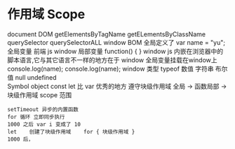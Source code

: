 # 作用域 Scope
document DOM 
    getElementsByTagName
    getELementsByClassName
    querySelector
    querySelectorALL
window BOM 
    全局定义了 var name = "yu";
    全局变量    前端 js window
    局部变量    function() { }
    window js 内嵌在浏览器中的脚本语言,它与其它语言不一样的地方在于 window
    全局变量挂载在window上 
    console.log(name);  console.log(name);
    window 类型 typeof 
    数值 字符串 布尔值 null undefined  
    Symbol object
    const let 比 var 优秀的地方 遵守块级作用域 
    全局 -> 函数局部 -> 块级作用域
    scope 范围

    setTimeout 异步的内置函数
    for 循环 立即同步执行 
    1000 之后 var i 变成了 10 
    let    创建了块级作用域    for { 块级作用域 }
    1000 后， 